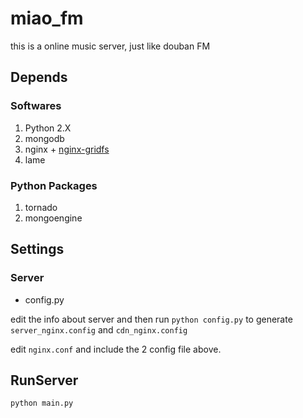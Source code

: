 miao_fm
=======

this is a online music server, just like douban FM

Depends
-------

### Softwares
1. Python 2.X
2. mongodb
3. nginx + [nginx-gridfs](https://github.com/mdirolf/nginx-gridfs)
4. lame

### Python Packages
1. tornado
2. mongoengine

Settings
--------

### Server

- config.py

edit the info about server and then run `python config.py` to generate `server_nginx.config` and `cdn_nginx.config`

edit `nginx.conf` and include the 2 config file above.

RunServer
---------

```
python main.py
```

